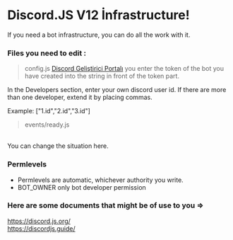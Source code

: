 # Discord.JS V12 İnfrastructure!

If you need a bot infrastructure, you can do all the work with it.


### Files you need to edit :

> config.js
[Discord Geliştirici Portalı](https://discordapp.com/developers/application) you enter the token of the bot you have created into the string in front of the token part.

In the Developers section, enter your own discord user id. If there are more than one developer, extend it by placing commas.

Example: ["1.id","2.id","3.id"]

> events/ready.js
<br>
You can change the situation here.

### Permlevels

- Permlevels are automatic, whichever authority you write.
- BOT_OWNER only bot developer permission

### Here are some documents that might be of use to you =>
https://discord.js.org/<br>
https://discordjs.guide/
